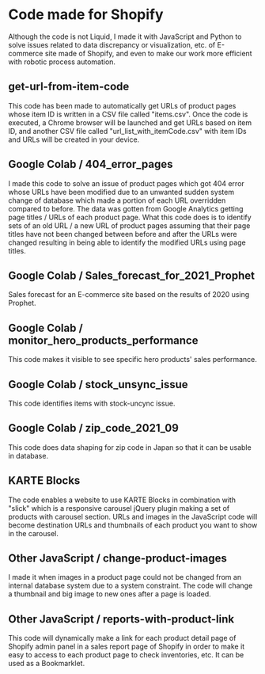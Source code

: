 # Code made for Shopify
Although the code is not Liquid, I made it with JavaScript and Python to solve issues related to data discrepancy or visualization, etc. of E-commerce site made of Shopify, and even to make our work more efficient with robotic process automation.

## get-url-from-item-code
This code has been made to automatically get URLs of product pages whose item ID is written in a CSV file called "items.csv". Once the code is executed, a Chrome browser will be launched and get URLs based on item ID, and another CSV file called "url_list_with_itemCode.csv" with item IDs and URLs will be created in your device.

## Google Colab / 404_error_pages
I made this code to solve an issue of product pages which got 404 error whose URLs have been modified due to an unwanted sudden system change of database which made a portion of each URL overridden compared to before. The data was gotten from Google Analytics getting page titles / URLs of each product page. What this code does is to identify sets of an old URL / a new URL of product pages assuming that their page titles have not been changed between before and after the URLs were changed resulting in being able to identify the modified URLs using page titles.

## Google Colab / Sales_forecast_for_2021_Prophet
Sales forecast for an E-commerce site based on the results of 2020 using Prophet.

## Google Colab / monitor_hero_products_performance
This code makes it visible to see specific hero products' sales performance.

## Google Colab / stock_unsync_issue
This code identifies items with stock-uncync issue.

## Google Colab / zip_code_2021_09
This code does data shaping for zip code in Japan so that it can be usable in database.

## KARTE Blocks
The code enables a website to use KARTE Blocks in combination with "slick" which is a responsive carousel jQuery plugin making a set of products with carousel section. URLs and images in the JavaScript code will become destination URLs and thumbnails of each product you want to show in the carousel.

## Other JavaScript / change-product-images
I made it when images in a product page could not be changed from an internal database system due to a system constraint. The code will change a thumbnail and big image to new ones after a page is loaded.

## Other JavaScript / reports-with-product-link
This code will dynamically make a link for each product detail page of Shopify admin panel in a sales report page of Shopify in order to make it easy to access to each product page to check inventories, etc. It can be used as a Bookmarklet.